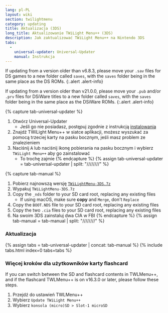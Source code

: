 ```yaml
---
lang: pl-PL
layout: wiki
section: twilightmenu
category: updating
title: Aktualizacja (3DS)
long_title: Aktualizowanie TWiLight Menu++ (3DS)
description: Jak zaktualizować TWiLight Menu++ na Nintendo 3DS
tabs:
  - 
    universal-updater: Universal-Updater
    manual: Instrukcja
---
```


If updating from a version older than v6.8.3, please move your `.sav` files for DS games to a new folder called `saves`, with the `saves` folder being in the same place as the DS ROMs.
{:.alert .alert-info}

If updating from a version older than v21.0.0, please move your `.pub` and/or `.prv` files for DSiWare titles to a new folder called `saves`, with the `saves` folder being in the same place as the DSiWare ROMs.
{:.alert .alert-info}

{% capture tab-universal-updater %}
1. Otwórz Universal-Updater
   - Jeśli go nie posiadasz, postępuj zgodnie z instrukcją [instalowania](installing-3ds)
1. Znajdź TWiLight Menu++ w siatce aplikacji, możesz wyszukać za pomocą trzeciej karty na pasku bocznym, jeśli masz problem ze znalezieniem
1. Naciśnij <kbd class="face">A</kbd> lub naciśnij ikonę pobierania na pasku bocznym i wybierz `TWiLight Menu++` aby go zainstalować
   - To trochę zajmie
{% endcapture %}
{% assign tab-universal-updater = tab-universal-updater | split: "////////" %}

{% capture tab-manual %}
1. Pobierz najnowszą wersję [`TWiLightMenu-3DS.7z`](https://github.com/DS-Homebrew/TWiLightMenu/releases/latest/download/TWiLightMenu-3DS.7z)
1. Wypakuj `TWiLightMenu-3DS.7z`
1. Copy the `_nds` folder to your SD card root, replacing any existing files
   - If using macOS, make sure **copy** and `Merge`, don't `Replace`
1. Copy the `BOOT.NDS` file to your SD card root, replacing any existing files
1. Copy the two `.cia` files to your SD card root, replacing any existing files
1. Na swoim 3DS zainstaluj dwa CIA w FBI
{% endcapture %}
{% assign tab-manual = tab-manual | split: "////////" %}

### Aktualizacja

{% assign tabs = tab-universal-updater | concat: tab-manual %}
{% include tabs.html index=0 tabs=tabs %}

### Więcej kroków dla użytkowników karty flashcard

If you can switch between the SD and flashcard contents in TWLMenu++, and if the flashcard TWLMenu++ is on v16.3.0 or later, please follow these steps.

1. Przejdź do ustawień TWLMenu++
1. Wybierz `Update TWiLight Menu++`
1. Wybierz `konsola (micro)SD > Slot-1 microSD`
